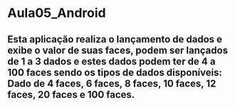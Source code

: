 # Aula05_Android

## Esta aplicação realiza o lançamento de dados e exibe o valor de suas faces, podem ser lançados de 1 a 3 dados e estes dados podem ter de 4 a 100 faces sendo os tipos de dados disponíveis: Dado de 4 faces, 6 faces, 8 faces, 10 faces, 12 faces, 20 faces e 100 faces.
